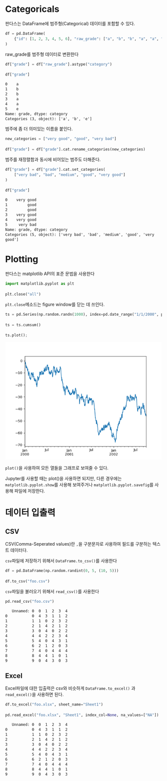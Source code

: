 # Categoricals
판다스는 DataFrame에 범주형(Categorical) 데이터를 포함할 수 있다.
```python
df = pd.DataFrame(
    {"id": [1, 2, 3, 4, 5, 6], "raw_grade": ["a", "b", "b", "a", "a", "e"]}
)
```  

raw_grade를 범주형 데이터로 변환한다
```python
df["grade"] = df["raw_grade"].astype("category")

df["grade"]
```
```
0    a
1    b
2    b
3    a
4    a
5    e
Name: grade, dtype: category
Categories (3, object): ['a', 'b', 'e']
```
범주에 좀 더 의미있는 이름을 붙인다.
```python
new_categories = ["very good", "good", "very bad"]

df["grade"] = df["grade"].cat.rename_categories(new_categories)
```
범주를 재정렬함과 동시에 비어있는 범주도 더해준다.
```python
df["grade"] = df["grade"].cat.set_categories(
    ["very bad", "bad", "medium", "good", "very good"]
)

df["grade"]
```
```
0    very good
1         good
2         good
3    very good
4    very good
5     very bad
Name: grade, dtype: category
Categories (5, object): ['very bad', 'bad', 'medium', 'good', 'very good']
```

# Plotting
판다스는 matplotlib API의 표준 문법을 사용한다
```python
import matplotlib.pyplot as plt

plt.close("all")
```
`plt.close`메소드는 figure window를 닫는 데 쓰인다.
```python
ts = pd.Series(np.random.randn(1000), index=pd.date_range("1/1/2000", periods=1000))

ts = ts.cumsum()

ts.plot();
```
![Alt text](plot.png)  

`plot()`을 사용하여 모든 열들을 그래프로 보여줄 수 있다.  

Jupyter를 사용할 때는 plot()을 사용하면 되지만, 다른 경우에는 `matplotlib.pyplot.show`를 사용해 보여주거나 `matplotlib.pyplot.savefig`를 사용해 파일에 저장한다.

# 데이터 입출력

## CSV
CSV(Comma-Seperated values)란 `,`을 구분문자로 사용하여 필드를 구분하는 텍스트 데이터다.  

`csv`파일에 저장하기 위해서 `DataFrame.to_csv()`를 사용한다
```python
df = pd.DataFrame(np.random.randint(0, 5, (10, 5)))

df.to_csv("foo.csv")
```
`csv`파일을 불러오기 위해서 `read_csv()`를 사용한다
```python
pd.read_csv("foo.csv")
```
```
   Unnamed: 0  0  1  2  3  4
0           0  4  3  1  1  2
1           1  1  0  2  3  2
2           2  1  4  2  1  2
3           3  0  4  0  2  2
4           4  4  2  2  3  4
5           5  4  0  4  3  1
6           6  2  1  2  0  3
7           7  4  0  4  4  4
8           8  4  4  1  0  1
9           9  0  4  3  0  3
```

## Excel
Excel파일에 대한 입출력은 csv와 비슷하게 `DataFrame.to_excel()` 과 `read_excel()`을 사용하면 된다.
```python
df.to_excel("foo.xlsx", sheet_name="Sheet1")

pd.read_excel("foo.xlsx", "Sheet1", index_col=None, na_values=["NA"])
```
```
   Unnamed: 0  0  1  2  3  4
0           0  4  3  1  1  2
1           1  1  0  2  3  2
2           2  1  4  2  1  2
3           3  0  4  0  2  2
4           4  4  2  2  3  4
5           5  4  0  4  3  1
6           6  2  1  2  0  3
7           7  4  0  4  4  4
8           8  4  4  1  0  1
9           9  0  4  3  0  3
```